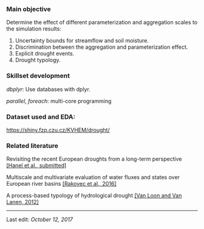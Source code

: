 
### Main objective

Determine the effect of different parameterization and aggregation scales to the simulation results:

1.  Uncertainty bounds for streamflow and soil moisture.
2.  Discrimination between the aggregation and parameterization effect.
3.  Explicit drought events.
4.  Drought typology.

### Skillset development

*dbplyr*: Use databases with dplyr.

*parallel*, *foreach*: multi-core programming

### Dataset used and EDA:

<https://shiny.fzp.czu.cz/KVHEM/drought/>

### Related literature

Revisiting the recent European droughts from a long-term perspective [\[Hanel et al., submitted\]](https://owncloud.cesnet.cz/index.php/s/wpFXfeHkZm3smYH)

Multiscale and multivariate evaluation of water fluxes and states over European river basins [\[Rakovec et al., 2016\]](https://www.researchgate.net/profile/Luis_Samaniego/publication/282076923_Multiscale_and_Multivariate_Evaluation_of_Water_Fluxes_and_States_over_European_River_Basins/links/56e0202a08aec4b3333cfec3/Multiscale-and-Multivariate-Evaluation-of-Water-Fluxes-and-States-over-European-River-Basins.pdf)

A process-based typology of hydrological drought [\[Van Loon and Van Lanen, 2012\]](http://library.wur.nl/WebQuery/wurpubs/fulltext/217574)

------------------------------------------------------------------------

Last edit: *October 12, 2017*
